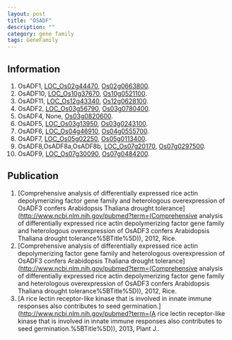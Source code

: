 ```yaml
---
layout: post
title: "OSADF"
description: ""
category: gene family
tags: GeneFamily
---
```


## Information
1. OsADF1, [LOC_Os02g44470](http://rice.plantbiology.msu.edu/cgi-bin/ORF_infopage.cgi?orf=LOC_Os02g44470), [Os02g0663800](http://rapdb.dna.affrc.go.jp/viewer/gbrowse_details/irgsp1?name=Os02g0663800).
2. OsADF10, [LOC_Os10g37670](http://rice.plantbiology.msu.edu/cgi-bin/ORF_infopage.cgi?orf=LOC_Os10g37670), [Os10g0521100](http://rapdb.dna.affrc.go.jp/viewer/gbrowse_details/irgsp1?name=Os10g0521100).
3. OsADF11, [LOC_Os12g43340](http://rice.plantbiology.msu.edu/cgi-bin/ORF_infopage.cgi?orf=LOC_Os12g43340), [Os12g0628100](http://rapdb.dna.affrc.go.jp/viewer/gbrowse_details/irgsp1?name=Os12g0628100).
4. OsADF2, [LOC_Os03g56790](http://rice.plantbiology.msu.edu/cgi-bin/ORF_infopage.cgi?orf=LOC_Os03g56790), [Os03g0780400](http://rapdb.dna.affrc.go.jp/viewer/gbrowse_details/irgsp1?name=Os03g0780400).
5. OsADF4, None, [Os03g0820600](http://rapdb.dna.affrc.go.jp/viewer/gbrowse_details/irgsp1?name=Os03g0820600).
6. OsADF5, [LOC_Os03g13950](http://rice.plantbiology.msu.edu/cgi-bin/ORF_infopage.cgi?orf=LOC_Os03g13950), [Os03g0243100](http://rapdb.dna.affrc.go.jp/viewer/gbrowse_details/irgsp1?name=Os03g0243100).
7. OsADF6, [LOC_Os04g46910](http://rice.plantbiology.msu.edu/cgi-bin/ORF_infopage.cgi?orf=LOC_Os04g46910), [Os04g0555700](http://rapdb.dna.affrc.go.jp/viewer/gbrowse_details/irgsp1?name=Os04g0555700).
8. OsADF7, [LOC_Os05g02250](http://rice.plantbiology.msu.edu/cgi-bin/ORF_infopage.cgi?orf=LOC_Os05g02250), [Os05g0113400](http://rapdb.dna.affrc.go.jp/viewer/gbrowse_details/irgsp1?name=Os05g0113400).
9. OsADF8,OsADF8a,OsADF8b, [LOC_Os07g20170](http://rice.plantbiology.msu.edu/cgi-bin/ORF_infopage.cgi?orf=LOC_Os07g20170), [Os07g0297500](http://rapdb.dna.affrc.go.jp/viewer/gbrowse_details/irgsp1?name=Os07g0297500).
10. OsADF9, [LOC_Os07g30090](http://rice.plantbiology.msu.edu/cgi-bin/ORF_infopage.cgi?orf=LOC_Os07g30090), [Os07g0484200](http://rapdb.dna.affrc.go.jp/viewer/gbrowse_details/irgsp1?name=Os07g0484200).

## Publication
1. [Comprehensive analysis of differentially expressed rice actin depolymerizing factor gene family and heterologous overexpression of OsADF3 confers Arabidopsis Thaliana drought tolerance](http://www.ncbi.nlm.nih.gov/pubmed?term=(Comprehensive analysis of differentially expressed rice actin depolymerizing factor gene family and heterologous overexpression of OsADF3 confers Arabidopsis Thaliana drought tolerance%5BTitle%5D)), 2012, Rice.
2. [Comprehensive analysis of differentially expressed rice actin depolymerizing factor gene family and heterologous overexpression of OsADF3 confers Arabidopsis Thaliana drought tolerance](http://www.ncbi.nlm.nih.gov/pubmed?term=(Comprehensive analysis of differentially expressed rice actin depolymerizing factor gene family and heterologous overexpression of OsADF3 confers Arabidopsis Thaliana drought tolerance%5BTitle%5D)), 2012, Rice.
3. [A rice lectin receptor-like kinase that is involved in innate immune responses also contributes to seed germination.](http://www.ncbi.nlm.nih.gov/pubmed?term=(A rice lectin receptor-like kinase that is involved in innate immune responses also contributes to seed germination.%5BTitle%5D)), 2013, Plant J..


